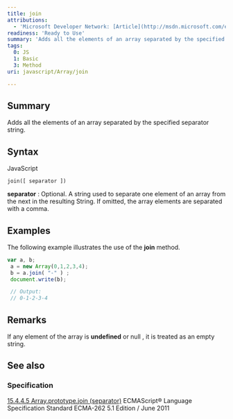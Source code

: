 ```yaml
---
title: join
attributions:
  - 'Microsoft Developer Network: [Article](http://msdn.microsoft.com/en-us/library/ie/59x7k999(v=vs.94).aspx)'
readiness: 'Ready to Use'
summary: 'Adds all the elements of an array separated by the specified separator string.'
tags:
  0: JS
  1: Basic
  3: Method
uri: javascript/Array/join

---
```

## <span>Summary</span>

Adds all the elements of an array separated by the specified separator string.

## <span>Syntax</span>

<span class="language">JavaScript</span>

    join([ separator ])

**separator**
:   Optional. A string used to separate one element of an array from the next in the resulting String. If omitted, the array elements are separated with a comma.

## <span>Examples</span>

The following example illustrates the use of the **join** method.

``` js
var a, b;
 a = new Array(0,1,2,3,4);
 b = a.join( "-" ) ;
 document.write(b);

 // Output:
 // 0-1-2-3-4
```

## <span>Remarks</span>

If any element of the array is **undefined** or null , it is treated as an empty string.

## <span>See also</span>

### <span>Specification</span>

[15.4.4.5 Array.prototype.join (separator)](http://www.ecma-international.org/ecma-262/5.1/#sec-15.4.4.5) ECMAScript® Language Specification Standard ECMA-262 5.1 Edition / June 2011

